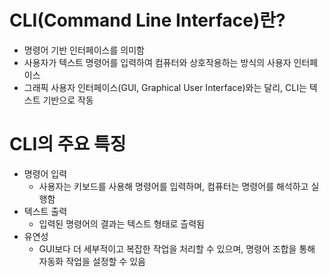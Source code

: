 # CLI(Command Line Interface)란?
- 명령어 기반 인터페이스를 의미함
- 사용자가 텍스트 명령어를 입력하여 컴퓨터와 상호작용하는 방식의 사용자 인터페이스
- 그래픽 사용자 인터페이스(GUI, Graphical User Interface)와는 달리, CLI는 텍스트 기반으로 작동

# CLI의 주요 특징
- 명령어 입력
    - 사용자는 키보드를 사용해 명령어를 입력하며, 컴퓨터는 명령어를 해석하고 실행함
- 텍스트 출력
    - 입력된 명령어의 결과는 텍스트 형태로 츨력됨
- 유연성
    - GUI보다 더 세부적이고 복잡한 작업을 처리할 수 있으며, 명령어 조합을 통해 자동화 작업을 설정할 수 있음
